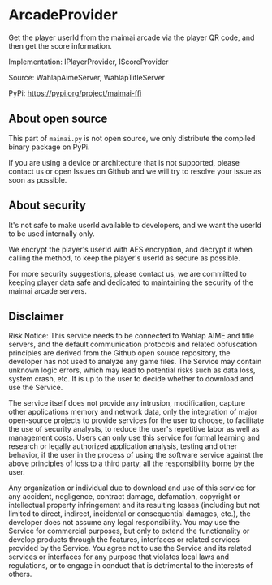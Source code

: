 # ArcadeProvider

Get the player userId from the maimai arcade via the player QR code, and then get the score information.

Implementation: IPlayerProvider, IScoreProvider

Source: WahlapAimeServer, WahlapTitleServer

PyPi: https://pypi.org/project/maimai-ffi

## About open source

This part of `maimai.py` is not open source, we only distribute the compiled binary package on PyPi.

If you are using a device or architecture that is not supported, please contact us or open Issues on Github and we will try to resolve your issue as soon as possible.

## About security

It's not safe to make userId available to developers, and we want the userId to be used internally only.

We encrypt the player's userId with AES encryption, and decrypt it when calling the method, to keep the player's userId as secure as possible.

For more security suggestions, please contact us, we are committed to keeping player data safe and dedicated to maintaining the security of the maimai arcade servers.

## Disclaimer

Risk Notice:
This service needs to be connected to Wahlap AIME and title servers, and the default communication protocols and related obfuscation principles are derived from the Github open source repository, the developer has not used to analyze any game files. The Service may contain unknown logic errors, which may lead to potential risks such as data loss, system crash, etc. It is up to the user to decide whether to download and use the Service.

The service itself does not provide any intrusion, modification, capture other applications memory and network data, only the integration of major open-source projects to provide services for the user to choose, to facilitate the use of security analysts, to reduce the user's repetitive labor as well as management costs. Users can only use this service for formal learning and research or legally authorized application analysis, testing and other behavior, if the user in the process of using the software service against the above principles of loss to a third party, all the responsibility borne by the user.

Any organization or individual due to download and use of this service for any accident, negligence, contract damage, defamation, copyright or intellectual property infringement and its resulting losses (including but not limited to direct, indirect, incidental or consequential damages, etc.), the developer does not assume any legal responsibility. You may use the Service for commercial purposes, but only to extend the functionality or develop products through the features, interfaces or related services provided by the Service. You agree not to use the Service and its related services or interfaces for any purpose that violates local laws and regulations, or to engage in conduct that is detrimental to the interests of others.